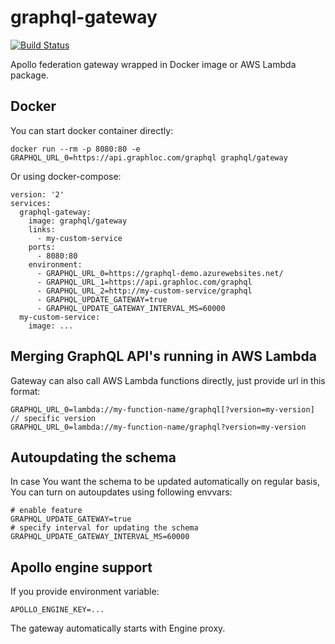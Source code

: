 # graphql-gateway

[![Build Status](https://travis-ci.org/graphql-services/graphql-gateway.svg?branch=master)](https://travis-ci.org/graphql-services/graphql-gateway)

Apollo federation gateway wrapped in Docker image or AWS Lambda package.

## Docker

You can start docker container directly:

```
docker run --rm -p 8080:80 -e GRAPHQL_URL_0=https://api.graphloc.com/graphql graphql/gateway
```

Or using docker-compose:

```
version: '2'
services:
  graphql-gateway:
    image: graphql/gateway
    links:
      - my-custom-service
    ports:
      - 8080:80
    environment:
      - GRAPHQL_URL_0=https://graphql-demo.azurewebsites.net/
      - GRAPHQL_URL_1=https://api.graphloc.com/graphql
      - GRAPHQL_URL_2=http://my-custom-service/graphql
      - GRAPHQL_UPDATE_GATEWAY=true
      - GRAPHQL_UPDATE_GATEWAY_INTERVAL_MS=60000
  my-custom-service:
    image: ...
```

## Merging GraphQL API's running in AWS Lambda

Gateway can also call AWS Lambda functions directly, just provide url in this format:

```
GRAPHQL_URL_0=lambda://my-function-name/graphql[?version=my-version]
// specific version
GRAPHQL_URL_0=lambda://my-function-name/graphql?version=my-version
```

## Autoupdating the schema

In case You want the schema to be updated automatically on regular basis, You can turn on autoupdates using following envvars:

```
# enable feature
GRAPHQL_UPDATE_GATEWAY=true
# specify interval for updating the schema
GRAPHQL_UPDATE_GATEWAY_INTERVAL_MS=60000
```

## Apollo engine support

If you provide environment variable:

```
APOLLO_ENGINE_KEY=...
```

The gateway automatically starts with Engine proxy.
